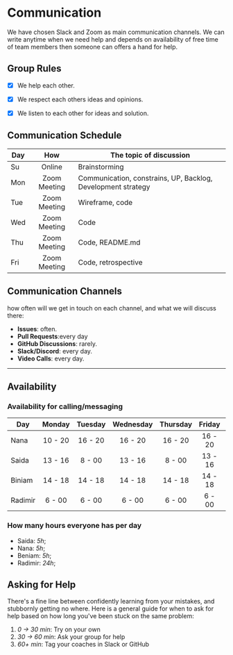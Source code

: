 # Communication

We have chosen Slack and Zoom as main communication channels. We can write
anytime when we need help and depends on availability of free time of team
members then someone can offers a hand for help.

## Group Rules

- [x] We help each other.

- [x] We respect each others ideas and opinions.

- [x] We listen to each other for ideas and solution.

## Communication Schedule

| Day |     How      | The topic of discussion                                      |
| --- | :----------: | ------------------------------------------------------------ |
| Su  |    Online    | Brainstorming                                                |
| Mon | Zoom Meeting | Communication, constrains, UP, Backlog, Development strategy |
| Tue | Zoom Meeting | Wireframe, code                                              |
| Wed | Zoom Meeting | Code                                                         |
| Thu | Zoom Meeting | Code, README.md                                              |
| Fri | Zoom Meeting | Code, retrospective                                          |

## Communication Channels

how often will we get in touch on each channel, and what we will discuss there:

- **Issues**: often.
- **Pull Requests**:every day
- **GitHub Discussions**: rarely.
- **Slack/Discord**: every day.
- **Video Calls**: every day.

---

## Availability

### Availability for calling/messaging

| Day     | Monday  | Tuesday | Wednesday | Thursday | Friday  | Saturday | Sunday  |
| ------- | :-----: | :-----: | :-------: | :------: | :-----: | :------: | :-----: |
| Nana    | 10 - 20 | 16 - 20 |  16 - 20  | 16 - 20  | 16 - 20 | 16 - 20  | 12 - 16 |
| Saida   | 13 - 16 | 8 - 00  |  13 - 16  |  8 - 00  | 13 - 16 | 13 - 16  | 12 - 16 |
| Biniam  | 14 - 18 | 14 - 18 |  14 - 18  | 14 - 18  | 14 - 18 | 14 - 18  | 12 -16  |
| Radimir | 6 - 00  | 6 - 00  |  6 - 00   |  6 - 00  | 6 - 00  |  6 - 00  | 6 - 00  |

### How many hours everyone has per day

- Saida: _5h_;
- Nana: _5h_;
- Beniam: _5h_;
- Radimir: _24h_;

## Asking for Help

There's a fine line between confidently learning from your mistakes, and
stubbornly getting no where. Here is a general guide for when to ask for help
based on how long you've been stuck on the same problem:

1. _0 -> 30 min_: Try on your own
2. _30 -> 60 min_: Ask your group for help
3. _60+ min_: Tag your coaches in Slack or GitHub
